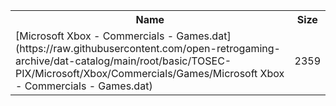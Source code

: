 <table>
<tr><th>Name</th><th>Size</th></tr>
<tr><td>[Microsoft Xbox - Commercials - Games.dat](https://raw.githubusercontent.com/open-retrogaming-archive/dat-catalog/main/root/basic/TOSEC-PIX/Microsoft/Xbox/Commercials/Games/Microsoft Xbox - Commercials - Games.dat)</td><td>2359</td></tr>
</table>
